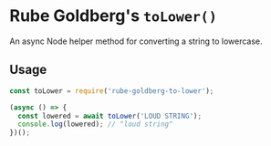 # Rube Goldberg's `toLower()`

An async Node helper method for converting a string to lowercase.

## Usage

```js
const toLower = require('rube-goldberg-to-lower');

(async () => {
  const lowered = await toLower('LOUD STRING');
  console.log(lowered); // "loud string"
})();
```
